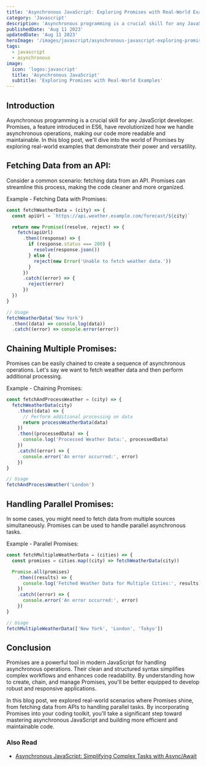 ```yaml
---
title: 'Asynchronous JavaScript: Exploring Promises with Real-World Examples'
category: 'Javascript'
description: 'Asynchronous programming is a crucial skill for any JavaScript developer. Promises, a feature introduced in ES6'
publishedDate: 'Aug 11 2023'
updatedDate: 'Aug 11 2023'
heroImage: '/images/javascript/asynchronous-javascript-exploring-promises-real-world-examples.png'
tags:
  - javascript
  - asynchronous
image:
  icon: 'logos:javascript'
  title: 'Asynchronous JavaScript'
  subtitle: 'Exploring Promises with Real-World Examples'
---
```


## Introduction

Asynchronous programming is a crucial skill for any JavaScript developer. Promises, a feature introduced in ES6, have revolutionized how we handle asynchronous operations, making our code more readable and maintainable. In this blog post, we'll dive into the world of Promises by exploring real-world examples that demonstrate their power and versatility.

## Fetching Data from an API:

Consider a common scenario: fetching data from an API. Promises can streamline this process, making the code cleaner and more organized.

Example - Fetching Data with Promises:

```jsx
const fetchWeatherData = (city) => {
  const apiUrl = `https://api.weather.example.com/forecast/${city}`

  return new Promise((resolve, reject) => {
    fetch(apiUrl)
      .then((response) => {
        if (response.status === 200) {
          resolve(response.json())
        } else {
          reject(new Error('Unable to fetch weather data.'))
        }
      })
      .catch((error) => {
        reject(error)
      })
  })
}

// Usage
fetchWeatherData('New York')
  .then((data) => console.log(data))
  .catch((error) => console.error(error))
```

## Chaining Multiple Promises:

Promises can be easily chained to create a sequence of asynchronous operations. Let's say we want to fetch weather data and then perform additional processing.

Example - Chaining Promises:

```jsx
const fetchAndProcessWeather = (city) => {
  fetchWeatherData(city)
    .then((data) => {
      // Perform additional processing on data
      return processWeatherData(data)
    })
    .then((processedData) => {
      console.log('Processed Weather Data:', processedData)
    })
    .catch((error) => {
      console.error('An error occurred:', error)
    })
}

// Usage
fetchAndProcessWeather('London')
```

## Handling Parallel Promises:

In some cases, you might need to fetch data from multiple sources simultaneously. Promises can be used to handle parallel asynchronous tasks.

Example - Parallel Promises:

```jsx
const fetchMultipleWeatherData = (cities) => {
  const promises = cities.map((city) => fetchWeatherData(city))

  Promise.all(promises)
    .then((results) => {
      console.log('Fetched Weather Data for Multiple Cities:', results)
    })
    .catch((error) => {
      console.error('An error occurred:', error)
    })
}

// Usage
fetchMultipleWeatherData(['New York', 'London', 'Tokyo'])
```

## Conclusion

Promises are a powerful tool in modern JavaScript for handling asynchronous operations. Their clean and structured syntax simplifies complex workflows and enhances code readability. By understanding how to create, chain, and manage Promises, you'll be better equipped to develop robust and responsive applications.

In this blog post, we explored real-world scenarios where Promises shine, from fetching data from APIs to handling parallel tasks. By incorporating Promises into your coding toolkit, you'll take a significant step toward mastering asynchronous JavaScript and building more efficient and maintainable code.

### Also Read

- [Asynchronous JavaScript: Simplifying Complex Tasks with Async/Await](/asynchronous-javascript-simplifying-complex-tasks-async-await/)
